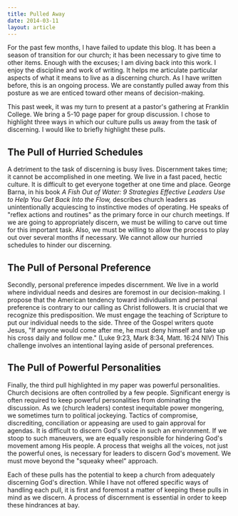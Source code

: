 ```yaml
---
title: Pulled Away
date: 2014-03-11
layout: article
---
```

 
For the past few months, I have failed to update this blog. It has been a season of transition for our church; it has been necessary to give time to other items. Enough with the excuses; I am diving back into this work. I enjoy the discipline and work of writing. It helps me articulate particular aspects of what it means to live as a discerning church. As I have written before, this is an ongoing process. We are constantly pulled away from this posture as we are enticed toward other means of decision-making. 

This past week, it was my turn to present at a pastor's gathering at Franklin College. We bring a 5-10 page paper for group discussion. I chose to highlight three ways in which our culture pulls us away from the task of discerning. I would like to briefly highlight these pulls.

## The Pull of Hurried Schedules

A detriment to the task of discerning is busy lives. Discernment takes time; it cannot be accomplished in one meeting. We live in a fast paced, hectic culture. It is difficult to get everyone together at one time and place. George Barna, in his book *A Fish Out of Water: 9 Strategies Effective Leaders Use to Help You Get Back Into the Flow,* describes church leaders as unintentionally acquiescing to instinctive modes of operating. He speaks of "reflex actions and routines" as the primary force in our church meetings. If we are going to appropriately discern, we must be willing to carve out time for this important task. Also, we must be willing to allow the process to play out over several months if necessary. We cannot allow our hurried schedules to hinder our discerning.

## The Pull of Personal Preference

Secondly, personal preference impedes discernment. We live in a world where individual needs and desires are foremost in our decision-making. I propose that the American tendency toward individualism and personal preference is contrary to our calling as Christ followers. It is crucial that we recognize this predisposition. We must engage the teaching of Scripture to put our individual needs to the side. Three of the Gospel writers quote Jesus, "If anyone would come after me, he must deny himself and take up his cross daily and follow me." (Luke 9:23, Mark 8:34, Matt. 16:24 NIV) This challenge involves an intentional laying aside of personal preferences. 

## The Pull of Powerful Personalities

Finally, the third pull highlighted in my paper was powerful personalities. Church decisions are often controlled by a few people. Significant energy is often required to keep powerful personalities from dominating the discussion. As we (church leaders) contest inequitable power mongering, we sometimes turn to political jockeying. Tactics of compromise, discrediting, conciliation or appeasing are used to gain approval for agendas. It is difficult to discern God's voice in such an environment. If we stoop to such maneuvers, we are equally responsible for hindering God's movement among His people. A process that weighs all the voices, not just the powerful ones, is necessary for leaders to discern God's movement. We must move beyond the "squeaky wheel" approach. 

Each of these pulls has the potential to keep a church from adequately discerning God's direction. While I have not offered specific ways of handling each pull, it is first and foremost a matter of keeping these pulls in mind as we discern. A process of discernment is essential in order to keep these hindrances at bay. 

